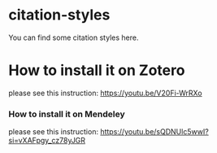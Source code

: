 # citation-styles
You can find some citation styles here. 
# How to install it on Zotero
please see this instruction: https://youtu.be/V20Fi-WrRXo
### How to install it on Mendeley
please see this instruction: https://youtu.be/sQDNUlc5wwI?si=vXAFpgy_cz78yJGR

